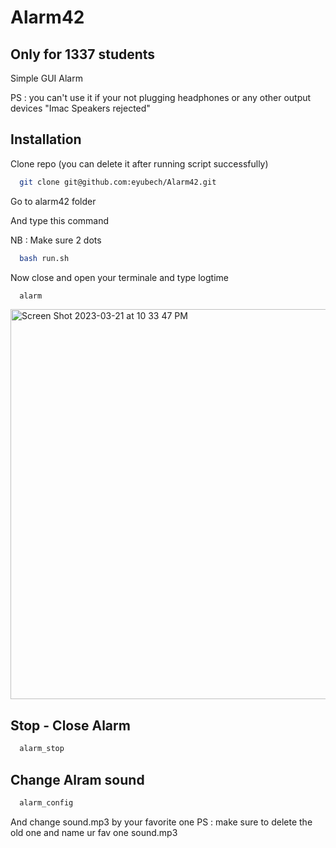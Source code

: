 # Alarm42

## Only for 1337 students

Simple GUI Alarm

PS : you can't use it if your not plugging headphones or any other output devices "Imac Speakers rejected"

## Installation

Clone repo (you can delete it after running script successfully)

```bash
  git clone git@github.com:eyubech/Alarm42.git
```

Go to alarm42 folder

And type this command

NB : Make sure 2 dots

```bash
  bash run.sh
```
Now close and open your terminale and type logtime

```bash
  alarm
```
<img width="624" alt="Screen Shot 2023-03-21 at 10 33 47 PM" src="https://user-images.githubusercontent.com/76597998/226756894-5ee2ce4d-c17c-4749-b6f9-c26f21f9cf69.png">

## Stop - Close Alarm
```bash
  alarm_stop
```

## Change Alram sound
```bash
  alarm_config
```
And change sound.mp3 by your favorite one
PS : make sure to delete the old one and name ur fav one sound.mp3

